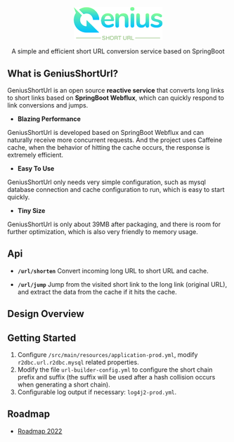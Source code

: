 <p align="center"><img alt="Genius Logo" src="website/static/img/genius-logo.png" width="40%"/></p>
<p align="center">A simple and efficient short URL conversion service based on SpringBoot</p>

What is GeniusShortUrl?
---

GeniusShortUrl is an open source **reactive service** that converts long links to short links based on **SpringBoot Webflux**, which can quickly respond to link conversions and jumps.

- __Blazing Performance__

GeniusShortUrl is developed based on SpringBoot Webflux and can naturally receive more concurrent requests. And the project uses Caffeine cache, when the behavior of hitting the cache occurs, the response is extremely efficient.

- __Easy To Use__

GeniusShortUrl only needs very simple configuration, such as mysql database connection and cache configuration to run, which is easy to start quickly.

- __Tiny Size__

GeniusShortUrl is only about 39MB after packaging, and there is room for further optimization, which is also very friendly to memory usage.

## Api

- **```/url/shorten```** Convert incoming long URL to short URL and cache.

- **```/url/jump```** Jump from the visited short link to the long link (original URL), and extract the data from the cache if it hits the cache.

## Design Overview

## Getting Started

1. Configure ```/src/main/resources/application-prod.yml```, modify ```r2dbc.url.r2dbc.mysql``` related properties.
2. Modify the file ```url-builder-config.yml``` to configure the short chain prefix and suffix (the suffix will be used after a hash collision occurs when generating a short chain).
3. Configurable log output if necessary: ```​​log4j2-prod.yml```.

## Roadmap

- [Roadmap 2022](https://github.com/icedir/GeniusShortUrl/issues/1)
